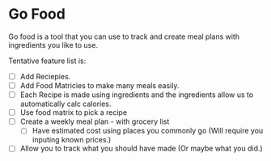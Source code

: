 # Go Food

Go food is a tool that you can use to track and create meal plans with ingredients you like to use. 

Tentative feature list is:

- [ ] Add Reciepies.
- [ ] Add Food Matricies to make many meals easily.
- [ ] Each Recipe is made using ingredients and the ingredients allow us to automatically calc calories.
- [ ] Use food matrix to pick a recipe
- [ ] Create a weekly meal plan - with grocery list
	- [ ] Have estimated cost using places you commonly go (Will require you inputing known prices.)
- [ ] Allow you to track what you should have made (Or maybe what you did.)